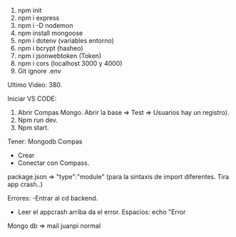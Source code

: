 1) npm init
2) npm i express
3) npm i -D nodemon
4) npm install mongoose
5) npm i dotenv (variables entorno)
6) npm i bcrypt (hasheo)
7) npm i jsonwebtoken (Token)
8) npm i cors (localhost 3000 y 4000)
9) Git ignore .env

Ultimo Video:  380.


Iniciar VS CODE: 
  1) Abrir Compas Mongo. Abrir la base => Test => Usuarios hay un registro). 
  2) Npm run dev.
  3) Npm start.

Tener: 
  Mongodb Compas
   - Crear
   - Conectar con Compass.

package.json => "type":"module" (para la sintaxis de import diferentes. Tira app crash..)

Errores: 
 -Entrar al cd backend. 
 - Leer el appcrash arriba da el error. 
Espacios: 
echo \"Error

Mongo db => mail juanpi normal